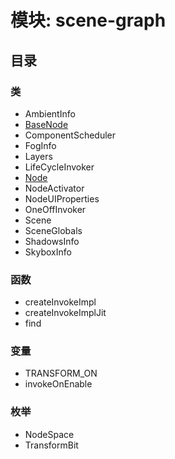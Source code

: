 # 模块: scene-graph
## 目录
### 类
- AmbientInfo
- [BaseNode](class/BaseNode.md "节点基类")
- ComponentScheduler
- FogInfo
- Layers
- LifeCycleInvoker
- [Node](class/Node.md "节点")
- NodeActivator
- NodeUIProperties
- OneOffInvoker
- Scene
- SceneGlobals
- ShadowsInfo
- SkyboxInfo
### 函数
- createInvokeImpl
- createInvokeImplJit
- find
### 变量
- TRANSFORM_ON
- invokeOnEnable
### 枚举
- NodeSpace
- TransformBit
